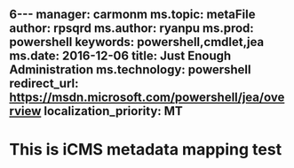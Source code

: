 6---
manager:  carmonm 
ms.topic:  metaFile 
author:  rpsqrd 
ms.author:  ryanpu
ms.prod:  powershell
keywords:  powershell,cmdlet,jea
ms.date:  2016-12-06 
title:  Just Enough Administration
ms.technology:  powershell
redirect_url: https://msdn.microsoft.com/powershell/jea/overview
localization_priority: MT
---

# This is iCMS metadata mapping test

